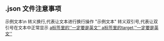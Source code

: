 ##  .json 文件注意事项
示例文本\n                      转义换行,代表让文本进行换行操作
\"示例文本\"                    转义双引号,代表让双引号在文本中正常显示
<a href='地址'>                 a标签里的''一定要是英文''
<a href='地址' target='_blank'> a标签里的target,''一定要是英文''

